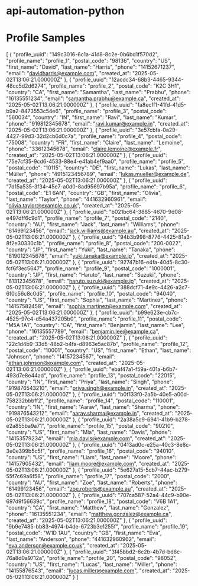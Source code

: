 # api-automation-python




# Profile Samples
[
    {
        "profile_uuid": "149c3016-6c1a-41d8-8c2e-0b6bd1f570d2",
        "profile_name": "profile_1",
        "postal_code": "98136",
        "country": "US",
        "first_name": "David",
        "last_name": "Harris",
        "phone": "14152671237",
        "email": "davidharris@example.com",
        "created_at": "2025-05-02T13:06:21.000000Z"
    },
    {
        "profile_uuid": "12acdc34-68b3-4465-9344-48cc5d2d6274",
        "profile_name": "profile_2",
        "postal_code": "K2C 3H1",
        "country": "CA",
        "first_name": "Samantha",
        "last_name": "Prabhu",
        "phone": "16135551234",
        "email": "samantha.prabhu@example.ca",
        "created_at": "2025-05-02T13:06:21.000000Z"
    },
    {
        "profile_uuid": "fa8ecff1-41fd-41d5-b9a2-8473553c54e6",
        "profile_name": "profile_3",
        "postal_code": "560034",
        "country": "IN",
        "first_name": "Ravi",
        "last_name": "Kumar",
        "phone": "919812345678",
        "email": "ravi.kumar@example.in",
        "created_at": "2025-05-02T13:06:21.000000Z"
    },
    {
        "profile_uuid": "3e57cbfa-0a29-4427-99d3-32d2cb6d0c7a",
        "profile_name": "profile_4",
        "postal_code": "75008",
        "country": "FR",
        "first_name": "Claire",
        "last_name": "Lemoine",
        "phone": "33612345678",
        "email": "claire.lemoine@example.fr",
        "created_at": "2025-05-02T13:06:21.000000Z"
    },
    {
        "profile_uuid": "75e7cf35-9cd6-4533-88e4-e41ab4ef9aa0",
        "profile_name": "profile_5",
        "postal_code": "10115",
        "country": "DE",
        "first_name": "Lukas",
        "last_name": "Müller",
        "phone": "4915123456789",
        "email": "lukas.mueller@example.de",
        "created_at": "2025-05-02T13:06:21.000000Z"
    },
    {
        "profile_uuid": "7d15a535-3f34-45e7-a0d0-8ad95697b95a",
        "profile_name": "profile_6",
        "postal_code": "E1 6AN",
        "country": "GB",
        "first_name": "Olivia",
        "last_name": "Taylor",
        "phone": "441632960961",
        "email": "olivia.taylor@example.co.uk",
        "created_at": "2025-05-02T13:06:21.000000Z"
    },
    {
        "profile_uuid": "b021bc64-3885-4670-9d08-e497dff6c9d1",
        "profile_name": "profile_7",
        "postal_code": "2140",
        "country": "AU",
        "first_name": "Jack",
        "last_name": "Williams",
        "phone": "61499123456",
        "email": "jack.williams@example.au",
        "created_at": "2025-05-02T13:06:21.000000Z"
    },
    {
        "profile_uuid": "94b3b998-8776-4425-81a3-8f2e30330c1b",
        "profile_name": "profile_8",
        "postal_code": "200-0022",
        "country": "JP",
        "first_name": "Yuki",
        "last_name": "Tanaka",
        "phone": "819012345678",
        "email": "yuki.tanaka@example.jp",
        "created_at": "2025-05-02T13:06:21.000000Z"
    },
    {
        "profile_uuid": "92747b16-e4fa-40d5-8c30-fcf6f3ec5647",
        "profile_name": "profile_9",
        "postal_code": "1000001",
        "country": "JP",
        "first_name": "Haruto",
        "last_name": "Suzuki",
        "phone": "81312345678",
        "email": "haruto.suzuki@example.jp",
        "created_at": "2025-05-02T13:06:21.000000Z"
    },
    {
        "profile_uuid": "388dcf71-4e9c-4426-a2c7-6f0c56c8c0d5",
        "profile_name": "profile_10",
        "postal_code": "94040",
        "country": "US",
        "first_name": "Sophia",
        "last_name": "Martinez",
        "phone": "14157582458",
        "email": "sophia.martinez@example.com",
        "created_at": "2025-05-02T13:06:21.000000Z"
    },
    {
        "profile_uuid": "b99e623e-cb7c-4525-97c4-d54a437205b0",
        "profile_name": "profile_11",
        "postal_code": "M5A 1A1",
        "country": "CA",
        "first_name": "Benjamin",
        "last_name": "Lee",
        "phone": "16135557789",
        "email": "benjamin.lee@example.ca",
        "created_at": "2025-05-02T13:06:21.000000Z"
    },
    {
        "profile_uuid": "22c1d4b9-33d5-48b2-b4fa-d8963e5ac87b",
        "profile_name": "profile_12",
        "postal_code": "10001",
        "country": "US",
        "first_name": "Ethan",
        "last_name": "Johnson",
        "phone": "14157234567",
        "email": "ethan.johnson@example.com",
        "created_at": "2025-05-02T13:06:21.000000Z"
    },
    {
        "profile_uuid": "ebaf47a1-f59a-401a-b6b7-493d7e8e44ad",
        "profile_name": "profile_13",
        "postal_code": "22015",
        "country": "IN",
        "first_name": "Priya",
        "last_name": "Singh",
        "phone": "919876543210",
        "email": "priya.singh@example.in",
        "created_at": "2025-05-02T13:06:21.000000Z"
    },
    {
        "profile_uuid": "b0f133f0-2a5b-40e5-a00d-758232bbbff2",
        "profile_name": "profile_14",
        "postal_code": "110001",
        "country": "IN",
        "first_name": "Aarav",
        "last_name": "Sharma",
        "phone": "919876543212",
        "email": "aarav.sharma@example.in",
        "created_at": "2025-05-02T13:06:21.000000Z"
    },
    {
        "profile_uuid": "2a38a5c9-6941-41b9-b278-e2a855ba9a71",
        "profile_name": "profile_15",
        "postal_code": "90210",
        "country": "US",
        "first_name": "Mia",
        "last_name": "Davis",
        "phone": "14153579234",
        "email": "mia.davis@example.com",
        "created_at": "2025-05-02T13:06:21.000000Z"
    },
    {
        "profile_uuid": "0413ad0c-e25a-40c3-8e8c-3e0e399b5c5f",
        "profile_name": "profile_16",
        "postal_code": "94010",
        "country": "US",
        "first_name": "Liam",
        "last_name": "Moore",
        "phone": "14157905432",
        "email": "liam.moore@example.com",
        "created_at": "2025-05-02T13:06:21.000000Z"
    },
    {
        "profile_uuid": "5e627a15-5cb7-44ac-b279-55f7c69a6f58",
        "profile_name": "profile_17",
        "postal_code": "2000",
        "country": "AU",
        "first_name": "Zoe",
        "last_name": "Roberts",
        "phone": "61499123456",
        "email": "zoe.roberts@example.au",
        "created_at": "2025-05-02T13:06:21.000000Z"
    },
    {
        "profile_uuid": "707ca587-52a4-44c9-b90e-697d9f56639c",
        "profile_name": "profile_18",
        "postal_code": "V6B 1A1",
        "country": "CA",
        "first_name": "Matthew",
        "last_name": "Gonzalez",
        "phone": "16135551234",
        "email": "matthew.gonzalez@example.ca",
        "created_at": "2025-05-02T13:06:21.000000Z"
    },
    {
        "profile_uuid": "9b9e7485-bb83-4974-b4de-6723b3e1255f",
        "profile_name": "profile_19",
        "postal_code": "W1D 1AU",
        "country": "GB",
        "first_name": "Eva",
        "last_name": "Anderson",
        "phone": "441632960962",
        "email": "eva.anderson@example.co.uk",
        "created_at": "2025-05-02T13:06:21.000000Z"
    },
    {
        "profile_uuid": "3f45bbd2-6c2b-4b7d-bd6c-76a8d0a9712a",
        "profile_name": "profile_20",
        "postal_code": "98052",
        "country": "US",
        "first_name": "Lucas",
        "last_name": "Miller",
        "phone": "14155876543",
        "email": "lucas.miller@example.com",
        "created_at": "2025-05-02T13:06:21.000000Z"
    }
]
